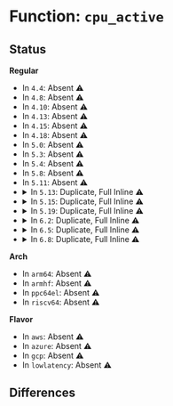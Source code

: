 # Function: <code>cpu_active</code>

## Status
<b>Regular</b>
<ul>
<li>
In <code>4.4</code>: Absent ⚠️
</li>
<li>
In <code>4.8</code>: Absent ⚠️
</li>
<li>
In <code>4.10</code>: Absent ⚠️
</li>
<li>
In <code>4.13</code>: Absent ⚠️
</li>
<li>
In <code>4.15</code>: Absent ⚠️
</li>
<li>
In <code>4.18</code>: Absent ⚠️
</li>
<li>
In <code>5.0</code>: Absent ⚠️
</li>
<li>
In <code>5.3</code>: Absent ⚠️
</li>
<li>
In <code>5.4</code>: Absent ⚠️
</li>
<li>
In <code>5.8</code>: Absent ⚠️
</li>
<li>
In <code>5.11</code>: Absent ⚠️
</li>
<li>
<details>
<summary>In <code>5.13</code>: Duplicate, Full Inline ⚠️</summary>

**Collision:** Static Duplication

**Inline:** Full

**Transformation:** False

**Instances:**

```
In kernel/sched/core.c (ffffffff810e4592)
Location: include/linux/cpumask.h:908
Inline: True
Inline callers:
  - kernel/sched/core.c:sched_exec
  - kernel/sched/core.c:select_fallback_rq
  - kernel/sched/core.c:migrate_swap
  - kernel/sched/core.c:migrate_swap
  - kernel/sched/core.c:migrate_swap_stop
  - kernel/sched/core.c:migrate_swap_stop
  - kernel/sched/core.c:is_cpu_allowed
```
```
In kernel/sched/fair.c (ffffffff810f6ad0)
Location: include/linux/cpumask.h:908
Inline: True
Inline callers:
  - kernel/sched/fair.c:trigger_load_balance
  - kernel/sched/fair.c:newidle_balance
  - kernel/sched/fair.c:nohz_balance_enter_idle
  - kernel/sched/fair.c:active_load_balance_cpu_stop
  - kernel/sched/fair.c:active_load_balance_cpu_stop
  - kernel/sched/fair.c:pick_next_task_fair
  - kernel/sched/fair.c:hrtick_update
```
```
In kernel/sched/deadline.c (ffffffff810fae6f)
Location: include/linux/cpumask.h:908
Inline: True
```
```
In kernel/stop_machine.c (ffffffff81184591)
Location: include/linux/cpumask.h:908
Inline: True
Inline callers:
  - kernel/stop_machine.c:stop_machine_from_inactive_cpu
```
</details>
</li>
<li>
<details>
<summary>In <code>5.15</code>: Duplicate, Full Inline ⚠️</summary>

**Collision:** Static Duplication

**Inline:** Full

**Transformation:** False

**Instances:**

```
In kernel/sched/core.c (ffffffff810fb332)
Location: include/linux/cpumask.h:908
Inline: True
Inline callers:
  - kernel/sched/core.c:sched_exec
  - kernel/sched/core.c:select_fallback_rq
  - kernel/sched/core.c:migrate_swap
  - kernel/sched/core.c:migrate_swap
  - kernel/sched/core.c:migrate_swap_stop
  - kernel/sched/core.c:migrate_swap_stop
```
```
In kernel/sched/fair.c (ffffffff81110a90)
Location: include/linux/cpumask.h:908
Inline: True
Inline callers:
  - kernel/sched/fair.c:trigger_load_balance
  - kernel/sched/fair.c:newidle_balance
  - kernel/sched/fair.c:nohz_balance_enter_idle
  - kernel/sched/fair.c:active_load_balance_cpu_stop
  - kernel/sched/fair.c:active_load_balance_cpu_stop
  - kernel/sched/fair.c:pick_next_task_fair
  - kernel/sched/fair.c:hrtick_update
```
```
In kernel/sched/deadline.c (ffffffff81116a5c)
Location: include/linux/cpumask.h:908
Inline: True
```
```
In kernel/stop_machine.c (ffffffff811ac8c1)
Location: include/linux/cpumask.h:908
Inline: True
Inline callers:
  - kernel/stop_machine.c:stop_machine_from_inactive_cpu
```
</details>
</li>
<li>
<details>
<summary>In <code>5.19</code>: Duplicate, Full Inline ⚠️</summary>

**Collision:** Static Duplication

**Inline:** Full

**Transformation:** False

**Instances:**

```
In kernel/sched/core.c (ffffffff811151d2)
Location: include/linux/cpumask.h:934
Inline: True
Inline callers:
  - kernel/sched/core.c:__balance_push_cpu_stop
  - kernel/sched/core.c:try_steal_cookie
  - kernel/sched/core.c:sched_exec
  - kernel/sched/core.c:wake_up_new_task
  - kernel/sched/core.c:try_to_wake_up
  - kernel/sched/core.c:select_fallback_rq
  - kernel/sched/core.c:select_fallback_rq
  - kernel/sched/core.c:migrate_swap
  - kernel/sched/core.c:migrate_swap
  - kernel/sched/core.c:migrate_swap_stop
  - kernel/sched/core.c:migrate_swap_stop
  - kernel/sched/core.c:migration_cpu_stop
```
```
In kernel/sched/fair.c (ffffffff8112cc79)
Location: include/linux/cpumask.h:934
Inline: True
Inline callers:
  - kernel/sched/fair.c:trigger_load_balance
  - kernel/sched/fair.c:newidle_balance
  - kernel/sched/fair.c:nohz_balance_enter_idle
  - kernel/sched/fair.c:active_load_balance_cpu_stop
  - kernel/sched/fair.c:active_load_balance_cpu_stop
  - kernel/sched/fair.c:pick_next_task_fair
  - kernel/sched/fair.c:hrtick_update
```
```
In kernel/sched/build_policy.c (ffffffff81138e9d)
Location: include/linux/cpumask.h:934
Inline: True
```
```
In kernel/time/tick-sched.c (ffffffff811b0370)
Location: include/linux/cpumask.h:934
Inline: True
Inline callers:
  - kernel/time/tick-sched.c:can_stop_idle_tick
```
```
In kernel/stop_machine.c (ffffffff811de3f8)
Location: include/linux/cpumask.h:934
Inline: True
Inline callers:
  - kernel/stop_machine.c:stop_machine_from_inactive_cpu
```
</details>
</li>
<li>
<details>
<summary>In <code>6.2</code>: Duplicate, Full Inline ⚠️</summary>

**Collision:** Static Duplication

**Inline:** Full

**Transformation:** False

**Instances:**

```
In kernel/sched/core.c (ffffffff8113c572)
Location: include/linux/cpumask.h:1043
Inline: True
Inline callers:
  - kernel/sched/core.c:__balance_push_cpu_stop
  - kernel/sched/core.c:try_steal_cookie
  - kernel/sched/core.c:sched_exec
  - kernel/sched/core.c:wake_up_new_task
  - kernel/sched/core.c:try_to_wake_up
  - kernel/sched/core.c:select_fallback_rq
  - kernel/sched/core.c:select_fallback_rq
  - kernel/sched/core.c:migrate_swap
  - kernel/sched/core.c:migrate_swap
  - kernel/sched/core.c:migrate_swap_stop
  - kernel/sched/core.c:migrate_swap_stop
  - kernel/sched/core.c:migration_cpu_stop
```
```
In kernel/sched/fair.c (ffffffff81156989)
Location: include/linux/cpumask.h:1043
Inline: True
Inline callers:
  - kernel/sched/fair.c:trigger_load_balance
  - kernel/sched/fair.c:newidle_balance
  - kernel/sched/fair.c:nohz_balance_enter_idle
  - kernel/sched/fair.c:active_load_balance_cpu_stop
  - kernel/sched/fair.c:active_load_balance_cpu_stop
  - kernel/sched/fair.c:pick_next_task_fair
  - kernel/sched/fair.c:hrtick_update
```
```
In kernel/sched/build_policy.c (ffffffff8116354d)
Location: include/linux/cpumask.h:1043
Inline: True
```
```
In kernel/time/tick-sched.c (ffffffff811f0e40)
Location: include/linux/cpumask.h:1043
Inline: True
Inline callers:
  - kernel/time/tick-sched.c:can_stop_idle_tick
```
```
In kernel/stop_machine.c (ffffffff81223f48)
Location: include/linux/cpumask.h:1043
Inline: True
Inline callers:
  - kernel/stop_machine.c:stop_machine_from_inactive_cpu
```
</details>
</li>
<li>
<details>
<summary>In <code>6.5</code>: Duplicate, Full Inline ⚠️</summary>

**Collision:** Static Duplication

**Inline:** Full

**Transformation:** False

**Instances:**

```
In kernel/sched/core.c (ffffffff811501c0)
Location: include/linux/cpumask.h:1095
Inline: True
Inline callers:
  - kernel/sched/core.c:__balance_push_cpu_stop
  - kernel/sched/core.c:try_steal_cookie
  - kernel/sched/core.c:sched_exec
  - kernel/sched/core.c:wake_up_new_task
  - kernel/sched/core.c:try_to_wake_up
  - kernel/sched/core.c:select_fallback_rq
  - kernel/sched/core.c:select_fallback_rq
  - kernel/sched/core.c:migrate_swap
  - kernel/sched/core.c:migrate_swap
  - kernel/sched/core.c:migrate_swap_stop
  - kernel/sched/core.c:migrate_swap_stop
  - kernel/sched/core.c:migration_cpu_stop
```
```
In kernel/sched/fair.c (ffffffff811669f9)
Location: include/linux/cpumask.h:1095
Inline: True
Inline callers:
  - kernel/sched/fair.c:trigger_load_balance
  - kernel/sched/fair.c:newidle_balance
  - kernel/sched/fair.c:nohz_balance_enter_idle
  - kernel/sched/fair.c:active_load_balance_cpu_stop
  - kernel/sched/fair.c:active_load_balance_cpu_stop
  - kernel/sched/fair.c:pick_next_task_fair
  - kernel/sched/fair.c:hrtick_update
```
```
In kernel/sched/build_policy.c (ffffffff81173d2d)
Location: include/linux/cpumask.h:1095
Inline: True
```
```
In kernel/time/tick-sched.c (ffffffff81205878)
Location: include/linux/cpumask.h:1095
Inline: True
Inline callers:
  - kernel/time/tick-sched.c:can_stop_idle_tick
```
```
In kernel/stop_machine.c (ffffffff8123a568)
Location: include/linux/cpumask.h:1095
Inline: True
Inline callers:
  - kernel/stop_machine.c:stop_machine_from_inactive_cpu
```
</details>
</li>
<li>
<details>
<summary>In <code>6.8</code>: Duplicate, Full Inline ⚠️</summary>

**Collision:** Static Duplication

**Inline:** Full

**Transformation:** False

**Instances:**

```
In kernel/sched/core.c (ffffffff8115c090)
Location: include/linux/cpumask.h:1117
Inline: True
Inline callers:
  - kernel/sched/core.c:__balance_push_cpu_stop
  - kernel/sched/core.c:try_steal_cookie
  - kernel/sched/core.c:sched_exec
  - kernel/sched/core.c:wake_up_new_task
  - kernel/sched/core.c:try_to_wake_up
  - kernel/sched/core.c:select_fallback_rq
  - kernel/sched/core.c:select_fallback_rq
  - kernel/sched/core.c:migrate_swap
  - kernel/sched/core.c:migrate_swap
  - kernel/sched/core.c:migrate_swap_stop
  - kernel/sched/core.c:migrate_swap_stop
  - kernel/sched/core.c:migration_cpu_stop
```
```
In kernel/sched/fair.c (ffffffff81166718)
Location: include/linux/cpumask.h:1117
Inline: True
Inline callers:
  - kernel/sched/fair.c:switched_from_fair
  - kernel/sched/fair.c:attach_entity_cfs_rq
  - kernel/sched/fair.c:trigger_load_balance
  - kernel/sched/fair.c:newidle_balance
  - kernel/sched/fair.c:nohz_balance_enter_idle
  - kernel/sched/fair.c:active_load_balance_cpu_stop
  - kernel/sched/fair.c:active_load_balance_cpu_stop
  - kernel/sched/fair.c:__update_blocked_fair
  - kernel/sched/fair.c:pick_next_task_fair
  - kernel/sched/fair.c:hrtick_update
```
```
In kernel/sched/build_policy.c (ffffffff81181936)
Location: include/linux/cpumask.h:1117
Inline: True
Inline callers:
  - kernel/sched/build_policy.c:pick_next_task_dl
```
```
In kernel/time/tick-sched.c (ffffffff8121bf18)
Location: include/linux/cpumask.h:1117
Inline: True
Inline callers:
  - kernel/time/tick-sched.c:can_stop_idle_tick
```
```
In kernel/stop_machine.c (ffffffff81254238)
Location: include/linux/cpumask.h:1117
Inline: True
Inline callers:
  - kernel/stop_machine.c:stop_machine_from_inactive_cpu
```
</details>
</li>
</ul>
<b>Arch</b>
<ul>
<li>
In <code>arm64</code>: Absent ⚠️
</li>
<li>
In <code>armhf</code>: Absent ⚠️
</li>
<li>
In <code>ppc64el</code>: Absent ⚠️
</li>
<li>
In <code>riscv64</code>: Absent ⚠️
</li>
</ul>
<b>Flavor</b>
<ul>
<li>
In <code>aws</code>: Absent ⚠️
</li>
<li>
In <code>azure</code>: Absent ⚠️
</li>
<li>
In <code>gcp</code>: Absent ⚠️
</li>
<li>
In <code>lowlatency</code>: Absent ⚠️
</li>
</ul>

## Differences
